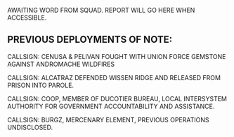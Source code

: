 AWAITING WORD FROM SQUAD. REPORT WILL GO HERE WHEN ACCESSIBLE. 

## PREVIOUS DEPLOYMENTS OF NOTE: 

CALLSIGN: CENUSA & PELIVAN FOUGHT WITH UNION FORCE GEMSTONE AGAINST ANDROMACHE WILDFIRES

CALLSIGN: ALCATRAZ DEFENDED WISSEN RIDGE AND RELEASED FROM PRISON INTO PAROLE.

CALLSIGN: COOP, MEMBER OF DUCOTIER BUREAU, LOCAL INTERSYSTEM AUTHORITY FOR GOVERNMENT ACCOUNTABILITY AND ASSISTANCE. 

CALLSIGN: BURGZ, MERCENARY ELEMENT, PREVIOUS OPERATIONS UNDISCLOSED. 
